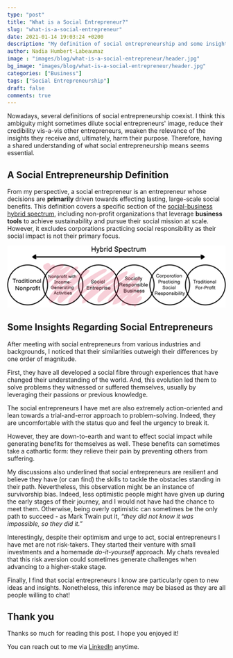 ```yaml
---
type: "post"
title: "What is a Social Entrepreneur?"
slug: "what-is-a-social-entrepreneur"
date: 2021-01-14 19:03:24 +0200
description: "My definition of social entrepreneurship and some insights regarding social entrepreneurs"
author: Nadia Humbert-Labeaumaz
image : "images/blog/what-is-a-social-entrepreneur/header.jpg"
bg_image: "images/blog/what-is-a-social-entrepreneur/header.jpg"
categories: ["Business"]
tags: ["Social Entrepreneurship"]
draft: false
comments: true
---
```


Nowadays, several definitions of social entrepreneurship coexist.
I think this ambiguity might sometimes dilute social entrepreneurs' image, reduce their credibility vis-a-vis other entrepreneurs, weaken the relevance of the insights they receive and, ultimately, harm their purpose. Therefore, having a shared understanding of what social entrepreneurship means seems essential.

<!--more-->

## A Social Entrepreneurship Definition

From my perspective, a social entrepreneur is an entrepreneur whose decisions are **primarily** driven towards effecting lasting, large-scale social benefits. This definition covers a specific section of the [social-business hybrid spectrum](https://www.researchgate.net/figure/A-social-enterprise-hybrid-spectrum-as-constructed-by-Kim-Alter-2007-p14_fig1_304624327), including non-profit organizations that leverage **business tools** to achieve sustainability and pursue their social mission at scale. However, it excludes corporations practicing social responsibility as their social impact is not their primary focus.

![Social Enterprise Spectrum](/images/blog/what-is-a-social-entrepreneur/spectrum.png)

## Some Insights Regarding Social Entrepreneurs

After meeting with social entrepreneurs from various industries and backgrounds, I noticed that their similarities outweigh their differences by one order of magnitude.

First, they have all developed a social fibre through experiences that have changed their understanding of the world. And, this evolution led them to solve problems they witnessed or suffered themselves, usually by leveraging their passions or previous knowledge.

The social entrepreneurs I have met are also extremely action-oriented and lean towards a trial-and-error approach to problem-solving. Indeed, they are uncomfortable with the status quo and feel the urgency to break it.

However, they are down-to-earth and want to effect social impact while generating benefits for themselves as well. These benefits can sometimes take a cathartic form: they relieve their pain by preventing others from suffering.

My discussions also underlined that social entrepreneurs are resilient and believe they have (or can find) the skills to tackle the obstacles standing in their path. Nevertheless, this observation might be an instance of survivorship bias. Indeed, less optimistic people might have given up during the early stages of their journey, and I would not have had the chance to meet them. Otherwise, being overly optimistic can sometimes be the only path to succeed - as Mark Twain put it, *“they did not know it was impossible, so they did it.”*

Interestingly, despite their optimism and urge to act, social entrepreneurs I have met are not risk-takers. They started their venture with small investments and a homemade *do-it-yourself* approach. My chats revealed that this risk aversion could sometimes generate challenges when advancing to a higher-stake stage.

Finally, I find that social entrepreneurs I know are particularly open to new ideas and insights. Nonetheless, this inference may be biased as they are all people willing to chat!

## Thank you

Thanks so much for reading this post. I hope you enjoyed it!

You can reach out to me via [LinkedIn](https://www.linkedin.com/in/nadia-humbert-labeaumaz/) anytime.
